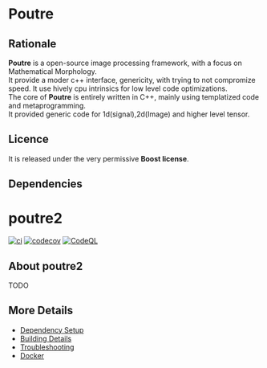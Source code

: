 Poutre
=======

## Rationale ##

__Poutre__ is a open-source image processing framework, with a focus on Mathematical Morphology.  
It provide a moder c++ interface, genericity, with trying to not compromize speed.
It use hively cpu intrinsics for low level code optimizations.  
The core of __Poutre__ is entirely written in C++, mainly using templatized code and metaprogramming.  
It provided generic code for 1d(signal),2d(Image) and higher level tensor.  

## Licence ##

It is released under the very permissive **Boost license**.

## Dependencies ##

# poutre2

[![ci](https://github.com/ThomasRetornaz/poutre2/actions/workflows/ci.yml/badge.svg)](https://github.com/ThomasRetornaz/poutre2/actions/workflows/ci.yml)
[![codecov](https://codecov.io/gh/ThomasRetornaz/poutre2/branch/main/graph/badge.svg)](https://codecov.io/gh/ThomasRetornaz/poutre2)
[![CodeQL](https://github.com/ThomasRetornaz/poutre2/actions/workflows/codeql-analysis.yml/badge.svg)](https://github.com/ThomasRetornaz/poutre2/actions/workflows/codeql-analysis.yml)

## About poutre2
TODO


## More Details

 * [Dependency Setup](README_dependencies.md)
 * [Building Details](README_building.md)
 * [Troubleshooting](README_troubleshooting.md)
 * [Docker](README_docker.md)
